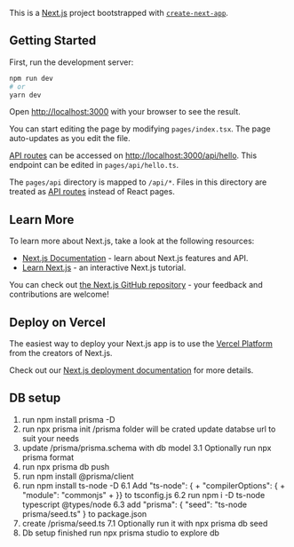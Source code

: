 This is a [Next.js](https://nextjs.org/) project bootstrapped with [`create-next-app`](https://github.com/vercel/next.js/tree/canary/packages/create-next-app).

## Getting Started

First, run the development server:

```bash
npm run dev
# or
yarn dev
```

Open [http://localhost:3000](http://localhost:3000) with your browser to see the result.

You can start editing the page by modifying `pages/index.tsx`. The page auto-updates as you edit the file.

[API routes](https://nextjs.org/docs/api-routes/introduction) can be accessed on [http://localhost:3000/api/hello](http://localhost:3000/api/hello). This endpoint can be edited in `pages/api/hello.ts`.

The `pages/api` directory is mapped to `/api/*`. Files in this directory are treated as [API routes](https://nextjs.org/docs/api-routes/introduction) instead of React pages.

## Learn More

To learn more about Next.js, take a look at the following resources:

- [Next.js Documentation](https://nextjs.org/docs) - learn about Next.js features and API.
- [Learn Next.js](https://nextjs.org/learn) - an interactive Next.js tutorial.

You can check out [the Next.js GitHub repository](https://github.com/vercel/next.js/) - your feedback and contributions are welcome!

## Deploy on Vercel

The easiest way to deploy your Next.js app is to use the [Vercel Platform](https://vercel.com/new?utm_medium=default-template&filter=next.js&utm_source=create-next-app&utm_campaign=create-next-app-readme) from the creators of Next.js.

Check out our [Next.js deployment documentation](https://nextjs.org/docs/deployment) for more details.

## DB setup

1. run npm install prisma -D
2. run npx prisma init
   /prisma folder will be crated
   update databse url to suit your needs
3. update /prisma/prisma.schema with db model
   3.1 Optionally run npx prisma format
4. run npx prisma db push
5. run npm install @prisma/client
6. run npm install ts-node -D
   6.1 Add
   "ts-node": { + "compilerOptions": { + "module": "commonjs" + }}
   to tsconfig.js
   6.2 run npm i -D ts-node typescript @types/node
   6.3 add "prisma": {
   "seed": "ts-node prisma/seed.ts"
   }
   to package.json
7. create /prisma/seed.ts
   7.1 Optionally run it with npx prisma db seed
8. Db setup finished run npx prisma studio to explore db
